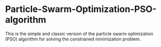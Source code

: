 # Particle-Swarm-Optimization-PSO-algorithm
This is the simple and classic version of the particle swarm optimization (PSO) algorithm for solving the constrained minimization problem.
